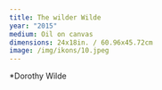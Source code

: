 ```yaml
---
title: The wilder Wilde
year: "2015"
medium: Oil on canvas
dimensions: 24x18in. / 60.96x45.72cm
image: /img/ikons/10.jpeg
---
```

*Dorothy Wilde
